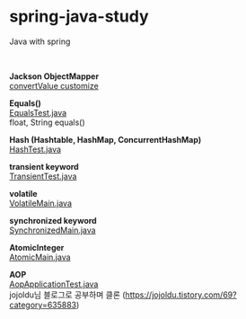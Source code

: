 # spring-java-study
Java with spring


<br>

**Jackson ObjectMapper** <br>
[convertValue customize](src/test/java/com/heedi/spring/model/CatTest.java)


**Equals()** <br>
[EqualsTest.java](src/test/java/com/heedi/spring/EqualsTest.java) <br>
float, String equals() 


**Hash (Hashtable, HashMap, ConcurrentHashMap)** <br>
[HashTest.java](src/test/java/com/heedi/spring/HashTest.java)


**transient keyword** <br>
[TransientTest.java](src/test/java/com/heedi/spring/TransientTest.java)


**volatile** <br>
[VolatileMain.java](src/main/java/com/heedi/spring/concurrent/VolatileMain.java)


**synchronized keyword** <br>
[SynchronizedMain.java](src/main/java/com/heedi/spring/concurrent/SynchronizedMain.java)


**AtomicInteger** <br>
[AtomicMain.java](src/main/java/com/heedi/spring/concurrent/AtomicMain.java)


**AOP** <br>
[AopApplicationTest.java](src/test/java/com/heedi/spring/aop/AopApplicationTest.java) <br>
jojoldu님 블로그로 공부하며 클론 (https://jojoldu.tistory.com/69?category=635883)

